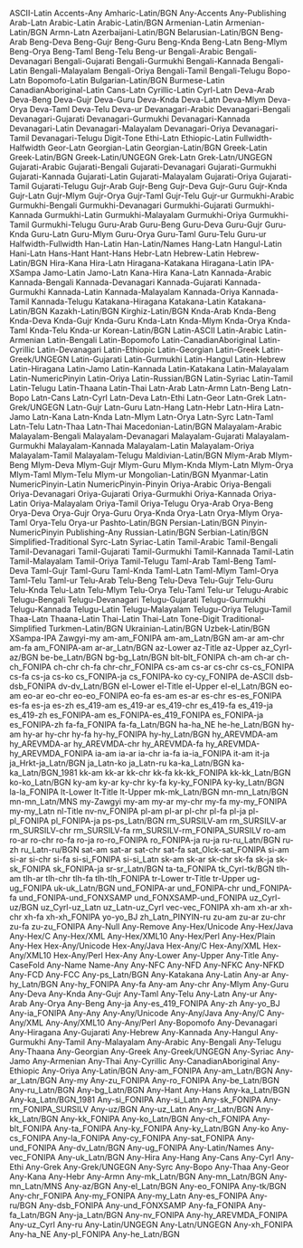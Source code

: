 ASCII-Latin  Accents-Any  Amharic-Latin/BGN  Any-Accents  Any-Publishing  Arab-Latn  Arabic-Latin  Arabic-Latin/BGN  Armenian-Latin  Armenian-Latin/BGN  Armn-Latn  Azerbaijani-Latin/BGN  Belarusian-Latin/BGN  Beng-Arab  Beng-Deva  Beng-Gujr  Beng-Guru  Beng-Knda  Beng-Latn  Beng-Mlym  Beng-Orya  Beng-Taml  Beng-Telu  Beng-ur  Bengali-Arabic  Bengali-Devanagari  Bengali-Gujarati  Bengali-Gurmukhi  Bengali-Kannada  Bengali-Latin  Bengali-Malayalam  Bengali-Oriya  Bengali-Tamil  Bengali-Telugu  Bopo-Latn  Bopomofo-Latin  Bulgarian-Latin/BGN  Burmese-Latin  CanadianAboriginal-Latin  Cans-Latn  Cyrillic-Latin  Cyrl-Latn  Deva-Arab  Deva-Beng  Deva-Gujr  Deva-Guru  Deva-Knda  Deva-Latn  Deva-Mlym  Deva-Orya  Deva-Taml  Deva-Telu  Deva-ur  Devanagari-Arabic  Devanagari-Bengali  Devanagari-Gujarati  Devanagari-Gurmukhi  Devanagari-Kannada  Devanagari-Latin  Devanagari-Malayalam  Devanagari-Oriya  Devanagari-Tamil  Devanagari-Telugu  Digit-Tone  Ethi-Latn  Ethiopic-Latin  Fullwidth-Halfwidth  Geor-Latn  Georgian-Latin  Georgian-Latin/BGN  Greek-Latin  Greek-Latin/BGN  Greek-Latin/UNGEGN  Grek-Latn  Grek-Latn/UNGEGN  Gujarati-Arabic  Gujarati-Bengali  Gujarati-Devanagari  Gujarati-Gurmukhi  Gujarati-Kannada  Gujarati-Latin  Gujarati-Malayalam  Gujarati-Oriya  Gujarati-Tamil  Gujarati-Telugu  Gujr-Arab  Gujr-Beng  Gujr-Deva  Gujr-Guru  Gujr-Knda  Gujr-Latn  Gujr-Mlym  Gujr-Orya  Gujr-Taml  Gujr-Telu  Gujr-ur  Gurmukhi-Arabic  Gurmukhi-Bengali  Gurmukhi-Devanagari  Gurmukhi-Gujarati  Gurmukhi-Kannada  Gurmukhi-Latin  Gurmukhi-Malayalam  Gurmukhi-Oriya  Gurmukhi-Tamil  Gurmukhi-Telugu  Guru-Arab  Guru-Beng  Guru-Deva  Guru-Gujr  Guru-Knda  Guru-Latn  Guru-Mlym  Guru-Orya  Guru-Taml  Guru-Telu  Guru-ur  Halfwidth-Fullwidth  Han-Latin  Han-Latin/Names  Hang-Latn  Hangul-Latin  Hani-Latn  Hans-Hant  Hant-Hans  Hebr-Latn  Hebrew-Latin  Hebrew-Latin/BGN  Hira-Kana  Hira-Latn  Hiragana-Katakana  Hiragana-Latin  IPA-XSampa  Jamo-Latin  Jamo-Latn  Kana-Hira  Kana-Latn  Kannada-Arabic  Kannada-Bengali  Kannada-Devanagari  Kannada-Gujarati  Kannada-Gurmukhi  Kannada-Latin  Kannada-Malayalam  Kannada-Oriya  Kannada-Tamil  Kannada-Telugu  Katakana-Hiragana  Katakana-Latin  Katakana-Latin/BGN  Kazakh-Latin/BGN  Kirghiz-Latin/BGN  Knda-Arab  Knda-Beng  Knda-Deva  Knda-Gujr  Knda-Guru  Knda-Latn  Knda-Mlym  Knda-Orya  Knda-Taml  Knda-Telu  Knda-ur  Korean-Latin/BGN  Latin-ASCII  Latin-Arabic  Latin-Armenian  Latin-Bengali  Latin-Bopomofo  Latin-CanadianAboriginal  Latin-Cyrillic  Latin-Devanagari  Latin-Ethiopic  Latin-Georgian  Latin-Greek  Latin-Greek/UNGEGN  Latin-Gujarati  Latin-Gurmukhi  Latin-Hangul  Latin-Hebrew  Latin-Hiragana  Latin-Jamo  Latin-Kannada  Latin-Katakana  Latin-Malayalam  Latin-NumericPinyin  Latin-Oriya  Latin-Russian/BGN  Latin-Syriac  Latin-Tamil  Latin-Telugu  Latin-Thaana  Latin-Thai  Latn-Arab  Latn-Armn  Latn-Beng  Latn-Bopo  Latn-Cans  Latn-Cyrl  Latn-Deva  Latn-Ethi  Latn-Geor  Latn-Grek  Latn-Grek/UNGEGN  Latn-Gujr  Latn-Guru  Latn-Hang  Latn-Hebr  Latn-Hira  Latn-Jamo  Latn-Kana  Latn-Knda  Latn-Mlym  Latn-Orya  Latn-Syrc  Latn-Taml  Latn-Telu  Latn-Thaa  Latn-Thai  Macedonian-Latin/BGN  Malayalam-Arabic  Malayalam-Bengali  Malayalam-Devanagari  Malayalam-Gujarati  Malayalam-Gurmukhi  Malayalam-Kannada  Malayalam-Latin  Malayalam-Oriya  Malayalam-Tamil  Malayalam-Telugu  Maldivian-Latin/BGN  Mlym-Arab  Mlym-Beng  Mlym-Deva  Mlym-Gujr  Mlym-Guru  Mlym-Knda  Mlym-Latn  Mlym-Orya  Mlym-Taml  Mlym-Telu  Mlym-ur  Mongolian-Latin/BGN  Myanmar-Latin  NumericPinyin-Latin  NumericPinyin-Pinyin  Oriya-Arabic  Oriya-Bengali  Oriya-Devanagari  Oriya-Gujarati  Oriya-Gurmukhi  Oriya-Kannada  Oriya-Latin  Oriya-Malayalam  Oriya-Tamil  Oriya-Telugu  Orya-Arab  Orya-Beng  Orya-Deva  Orya-Gujr  Orya-Guru  Orya-Knda  Orya-Latn  Orya-Mlym  Orya-Taml  Orya-Telu  Orya-ur  Pashto-Latin/BGN  Persian-Latin/BGN  Pinyin-NumericPinyin  Publishing-Any  Russian-Latin/BGN  Serbian-Latin/BGN  Simplified-Traditional  Syrc-Latn  Syriac-Latin  Tamil-Arabic  Tamil-Bengali  Tamil-Devanagari  Tamil-Gujarati  Tamil-Gurmukhi  Tamil-Kannada  Tamil-Latin  Tamil-Malayalam  Tamil-Oriya  Tamil-Telugu  Taml-Arab  Taml-Beng  Taml-Deva  Taml-Gujr  Taml-Guru  Taml-Knda  Taml-Latn  Taml-Mlym  Taml-Orya  Taml-Telu  Taml-ur  Telu-Arab  Telu-Beng  Telu-Deva  Telu-Gujr  Telu-Guru  Telu-Knda  Telu-Latn  Telu-Mlym  Telu-Orya  Telu-Taml  Telu-ur  Telugu-Arabic  Telugu-Bengali  Telugu-Devanagari  Telugu-Gujarati  Telugu-Gurmukhi  Telugu-Kannada  Telugu-Latin  Telugu-Malayalam  Telugu-Oriya  Telugu-Tamil  Thaa-Latn  Thaana-Latin  Thai-Latin  Thai-Latn  Tone-Digit  Traditional-Simplified  Turkmen-Latin/BGN  Ukrainian-Latin/BGN  Uzbek-Latin/BGN  XSampa-IPA  Zawgyi-my  am-am_FONIPA  am-am_Latn/BGN  am-ar  am-chr  am-fa  am_FONIPA-am  ar-ar_Latn/BGN  az-Lower  az-Title  az-Upper  az_Cyrl-az/BGN  be-be_Latn/BGN  bg-bg_Latn/BGN  blt-blt_FONIPA  ch-am  ch-ar  ch-ch_FONIPA  ch-chr  ch-fa  chr-chr_FONIPA  cs-am  cs-ar  cs-chr  cs-cs_FONIPA  cs-fa  cs-ja  cs-ko  cs_FONIPA-ja  cs_FONIPA-ko  cy-cy_FONIPA  de-ASCII  dsb-dsb_FONIPA  dv-dv_Latn/BGN  el-Lower  el-Title  el-Upper  el-el_Latn/BGN  eo-am  eo-ar  eo-chr  eo-eo_FONIPA  eo-fa  es-am  es-ar  es-chr  es-es_FONIPA  es-fa  es-ja  es-zh  es_419-am  es_419-ar  es_419-chr  es_419-fa  es_419-ja  es_419-zh  es_FONIPA-am  es_FONIPA-es_419_FONIPA  es_FONIPA-ja  es_FONIPA-zh  fa-fa_FONIPA  fa-fa_Latn/BGN  ha-ha_NE  he-he_Latn/BGN  hy-am  hy-ar  hy-chr  hy-fa  hy-hy_FONIPA  hy-hy_Latn/BGN  hy_AREVMDA-am  hy_AREVMDA-ar  hy_AREVMDA-chr  hy_AREVMDA-fa  hy_AREVMDA-hy_AREVMDA_FONIPA  ia-am  ia-ar  ia-chr  ia-fa  ia-ia_FONIPA  it-am  it-ja  ja_Hrkt-ja_Latn/BGN  ja_Latn-ko  ja_Latn-ru  ka-ka_Latn/BGN  ka-ka_Latn/BGN_1981  kk-am  kk-ar  kk-chr  kk-fa  kk-kk_FONIPA  kk-kk_Latn/BGN  ko-ko_Latn/BGN  ky-am  ky-ar  ky-chr  ky-fa  ky-ky_FONIPA  ky-ky_Latn/BGN  la-la_FONIPA  lt-Lower  lt-Title  lt-Upper  mk-mk_Latn/BGN  mn-mn_Latn/BGN  mn-mn_Latn/MNS  my-Zawgyi  my-am  my-ar  my-chr  my-fa  my-my_FONIPA  my-my_Latn  nl-Title  nv-nv_FONIPA  pl-am  pl-ar  pl-chr  pl-fa  pl-ja  pl-pl_FONIPA  pl_FONIPA-ja  ps-ps_Latn/BGN  rm_SURSILV-am  rm_SURSILV-ar  rm_SURSILV-chr  rm_SURSILV-fa  rm_SURSILV-rm_FONIPA_SURSILV  ro-am  ro-ar  ro-chr  ro-fa  ro-ja  ro-ro_FONIPA  ro_FONIPA-ja  ru-ja  ru-ru_Latn/BGN  ru-zh  ru_Latn-ru/BGN  sat-am  sat-ar  sat-chr  sat-fa  sat_Olck-sat_FONIPA  si-am  si-ar  si-chr  si-fa  si-si_FONIPA  si-si_Latn  sk-am  sk-ar  sk-chr  sk-fa  sk-ja  sk-sk_FONIPA  sk_FONIPA-ja  sr-sr_Latn/BGN  ta-ta_FONIPA  tk_Cyrl-tk/BGN  tlh-am  tlh-ar  tlh-chr  tlh-fa  tlh-tlh_FONIPA  tr-Lower  tr-Title  tr-Upper  ug-ug_FONIPA  uk-uk_Latn/BGN  und_FONIPA-ar  und_FONIPA-chr  und_FONIPA-fa  und_FONIPA-und_FONXSAMP  und_FONXSAMP-und_FONIPA  uz_Cyrl-uz/BGN  uz_Cyrl-uz_Latn  uz_Latn-uz_Cyrl  vec-vec_FONIPA  xh-am  xh-ar  xh-chr  xh-fa  xh-xh_FONIPA  yo-yo_BJ  zh_Latn_PINYIN-ru  zu-am  zu-ar  zu-chr  zu-fa  zu-zu_FONIPA  Any-Null  Any-Remove  Any-Hex/Unicode  Any-Hex/Java  Any-Hex/C  Any-Hex/XML  Any-Hex/XML10  Any-Hex/Perl  Any-Hex/Plain  Any-Hex  Hex-Any/Unicode  Hex-Any/Java  Hex-Any/C  Hex-Any/XML  Hex-Any/XML10  Hex-Any/Perl  Hex-Any  Any-Lower  Any-Upper  Any-Title  Any-CaseFold  Any-Name  Name-Any  Any-NFC  Any-NFD  Any-NFKC  Any-NFKD  Any-FCD  Any-FCC  Any-ps_Latn/BGN  Any-Katakana  Any-Latin  Any-ar  Any-hy_Latn/BGN  Any-hy_FONIPA  Any-fa  Any-am  Any-chr  Any-Mlym  Any-Guru  Any-Deva  Any-Knda  Any-Gujr  Any-Taml  Any-Telu  Any-Latn  Any-ur  Any-Arab  Any-Orya  Any-Beng  Any-ja  Any-es_419_FONIPA  Any-zh  Any-yo_BJ  Any-ia_FONIPA  Any-Any  Any-Any/Unicode  Any-Any/Java  Any-Any/C  Any-Any/XML  Any-Any/XML10  Any-Any/Perl  Any-Bopomofo  Any-Devanagari  Any-Hiragana  Any-Gujarati  Any-Hebrew  Any-Kannada  Any-Hangul  Any-Gurmukhi  Any-Tamil  Any-Malayalam  Any-Arabic  Any-Bengali  Any-Telugu  Any-Thaana  Any-Georgian  Any-Greek  Any-Greek/UNGEGN  Any-Syriac  Any-Jamo  Any-Armenian  Any-Thai  Any-Cyrillic  Any-CanadianAboriginal  Any-Ethiopic  Any-Oriya  Any-Latin/BGN  Any-am_FONIPA  Any-am_Latn/BGN  Any-ar_Latn/BGN  Any-my  Any-zu_FONIPA  Any-ro_FONIPA  Any-be_Latn/BGN  Any-ru_Latn/BGN  Any-bg_Latn/BGN  Any-Hant  Any-Hans  Any-ka_Latn/BGN  Any-ka_Latn/BGN_1981  Any-si_FONIPA  Any-si_Latn  Any-sk_FONIPA  Any-rm_FONIPA_SURSILV  Any-uz/BGN  Any-uz_Latn  Any-sr_Latn/BGN  Any-kk_Latn/BGN  Any-kk_FONIPA  Any-ko_Latn/BGN  Any-ch_FONIPA  Any-blt_FONIPA  Any-ta_FONIPA  Any-ky_FONIPA  Any-ky_Latn/BGN  Any-ko  Any-cs_FONIPA  Any-la_FONIPA  Any-cy_FONIPA  Any-sat_FONIPA  Any-und_FONIPA  Any-dv_Latn/BGN  Any-ug_FONIPA  Any-Latin/Names  Any-vec_FONIPA  Any-uk_Latn/BGN  Any-Hira  Any-Hang  Any-Cans  Any-Cyrl  Any-Ethi  Any-Grek  Any-Grek/UNGEGN  Any-Syrc  Any-Bopo  Any-Thaa  Any-Geor  Any-Kana  Any-Hebr  Any-Armn  Any-mk_Latn/BGN  Any-mn_Latn/BGN  Any-mn_Latn/MNS  Any-az/BGN  Any-el_Latn/BGN  Any-eo_FONIPA  Any-tk/BGN  Any-chr_FONIPA  Any-my_FONIPA  Any-my_Latn  Any-es_FONIPA  Any-ru/BGN  Any-dsb_FONIPA  Any-und_FONXSAMP  Any-fa_FONIPA  Any-fa_Latn/BGN  Any-ja_Latn/BGN  Any-nv_FONIPA  Any-hy_AREVMDA_FONIPA  Any-uz_Cyrl  Any-ru  Any-Latin/UNGEGN  Any-Latn/UNGEGN  Any-xh_FONIPA  Any-ha_NE  Any-pl_FONIPA  Any-he_Latn/BGN    
